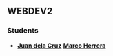## WEBDEV2

### Students

- **[Juan dela Cruz](mailto:juan.delacruz@liham.ph)**
**[Marco Herrera](mailto:marcoherrera@student.edu.ph)**

